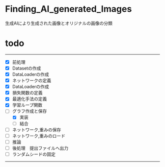 # Finding_AI_generated_Images
生成AIにより生成された画像とオリジナルの画像の分類

# todo
------------------------------------
+ [x] 前処理
+ [x] Datasetの作成
+ [x] DataLoaderの作成
+ [x] ネットワークの定義 
+ [x] DataLoaderの作成
+ [x] 損失関数の定義
+ [x] 最適化手法の定義
+ [x] 学習ループ関数
+ [ ] グラフ作成と保存
    + [x] 実装
    + [ ] 結合
+ [ ] ネットワーク,重みの保存
+ [ ] ネットワーク,重みのロード
+ [ ] 推論
+ [ ] 後処理　提出ファイルへ出力
+ [ ] ランダムシードの固定
------------------------------------
